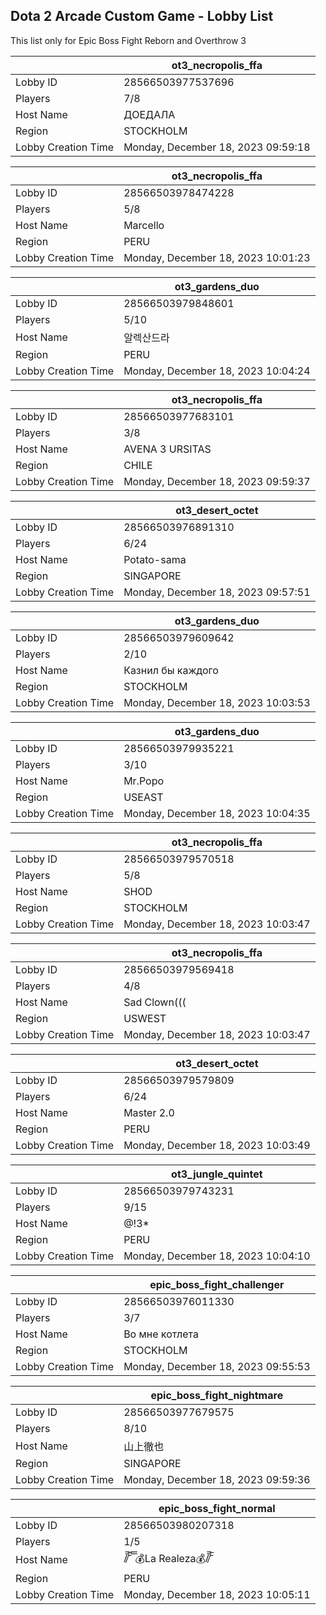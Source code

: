 ## Dota 2 Arcade Custom Game - Lobby List

This list only for Epic Boss Fight Reborn and Overthrow 3

|  | ot3_necropolis_ffa |
| ------ | ------ |
| Lobby ID | 28566503977537696 |
| Players | 7/8 |
| Host Name | ДОЕДАЛА |
| Region | STOCKHOLM |
| Lobby Creation Time | Monday, December 18, 2023 09:59:18 |


|  | ot3_necropolis_ffa |
| ------ | ------ |
| Lobby ID | 28566503978474228 |
| Players | 5/8 |
| Host Name | Marcello |
| Region | PERU |
| Lobby Creation Time | Monday, December 18, 2023 10:01:23 |


|  | ot3_gardens_duo |
| ------ | ------ |
| Lobby ID | 28566503979848601 |
| Players | 5/10 |
| Host Name | 알렉산드라 |
| Region | PERU |
| Lobby Creation Time | Monday, December 18, 2023 10:04:24 |


|  | ot3_necropolis_ffa |
| ------ | ------ |
| Lobby ID | 28566503977683101 |
| Players | 3/8 |
| Host Name | AVENA 3 URSITAS |
| Region | CHILE |
| Lobby Creation Time | Monday, December 18, 2023 09:59:37 |


|  | ot3_desert_octet |
| ------ | ------ |
| Lobby ID | 28566503976891310 |
| Players | 6/24 |
| Host Name | Potato-sama |
| Region | SINGAPORE |
| Lobby Creation Time | Monday, December 18, 2023 09:57:51 |


|  | ot3_gardens_duo |
| ------ | ------ |
| Lobby ID | 28566503979609642 |
| Players | 2/10 |
| Host Name | Казнил бы каждого |
| Region | STOCKHOLM |
| Lobby Creation Time | Monday, December 18, 2023 10:03:53 |


|  | ot3_gardens_duo |
| ------ | ------ |
| Lobby ID | 28566503979935221 |
| Players | 3/10 |
| Host Name | Mr.Popo |
| Region | USEAST |
| Lobby Creation Time | Monday, December 18, 2023 10:04:35 |


|  | ot3_necropolis_ffa |
| ------ | ------ |
| Lobby ID | 28566503979570518 |
| Players | 5/8 |
| Host Name | SHOD |
| Region | STOCKHOLM |
| Lobby Creation Time | Monday, December 18, 2023 10:03:47 |


|  | ot3_necropolis_ffa |
| ------ | ------ |
| Lobby ID | 28566503979569418 |
| Players | 4/8 |
| Host Name | Sad Clown((( |
| Region | USWEST |
| Lobby Creation Time | Monday, December 18, 2023 10:03:47 |


|  | ot3_desert_octet |
| ------ | ------ |
| Lobby ID | 28566503979579809 |
| Players | 6/24 |
| Host Name | Master 2.0 |
| Region | PERU |
| Lobby Creation Time | Monday, December 18, 2023 10:03:49 |


|  | ot3_jungle_quintet |
| ------ | ------ |
| Lobby ID | 28566503979743231 |
| Players | 9/15 |
| Host Name | @!3*|s |
| Region | PERU |
| Lobby Creation Time | Monday, December 18, 2023 10:04:10 |


|  | epic_boss_fight_challenger |
| ------ | ------ |
| Lobby ID | 28566503976011330 |
| Players | 3/7 |
| Host Name | Во мне котлета |
| Region | STOCKHOLM |
| Lobby Creation Time | Monday, December 18, 2023 09:55:53 |


|  | epic_boss_fight_nightmare |
| ------ | ------ |
| Lobby ID | 28566503977679575 |
| Players | 8/10 |
| Host Name | 山上徹也 |
| Region | SINGAPORE |
| Lobby Creation Time | Monday, December 18, 2023 09:59:36 |


|  | epic_boss_fight_normal |
| ------ | ------ |
| Lobby ID | 28566503980207318 |
| Players | 1/5 |
| Host Name | /̸̅̅ ̆̅ ̅̅ ̅̅💰La Realeza💰/̸̅̅ ̆̅ |
| Region | PERU |
| Lobby Creation Time | Monday, December 18, 2023 10:05:11 |


